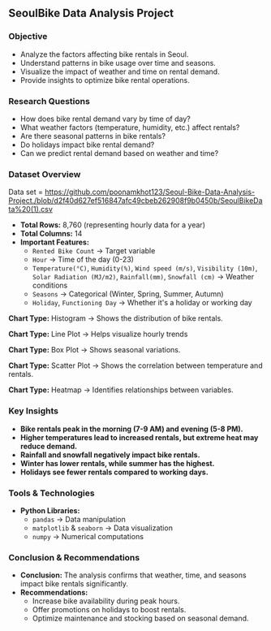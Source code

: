## **SeoulBike Data Analysis Project**  

### Objective
- Analyze the factors affecting bike rentals in Seoul.
- Understand patterns in bike usage over time and seasons.
- Visualize the impact of weather and time on rental demand.
- Provide insights to optimize bike rental operations.

###  Research Questions
- How does bike rental demand vary by time of day?
- What weather factors (temperature, humidity, etc.) affect rentals?
- Are there seasonal patterns in bike rentals?
- Do holidays impact bike rental demand?
- Can we predict rental demand based on weather and time?

### Dataset Overview
Data set = https://github.com/poonamkhot123/Seoul-Bike-Data-Analysis-Project./blob/d2f40d627ef516847afc49cbeb262908f9b0450b/SeoulBikeData%20(1).csv
- **Total Rows:** 8,760 (representing hourly data for a year)
- **Total Columns:** 14  
- **Important Features:**
  - `Rented Bike Count` → Target variable
  - `Hour` → Time of the day (0-23)
  - `Temperature(°C)`, `Humidity(%)`, `Wind speed (m/s)`, `Visibility (10m)`, `Solar Radiation (MJ/m2)`, `Rainfall(mm)`, `Snowfall (cm)` → Weather conditions
  - `Seasons` → Categorical (Winter, Spring, Summer, Autumn)
  - `Holiday`, `Functioning Day` → Whether it's a holiday or working day


 **Chart Type:** Histogram → Shows the distribution of bike rentals.
 
 **Chart Type:** Line Plot → Helps visualize hourly trends
 
 **Chart Type:** Box Plot → Shows seasonal variations.
 
 **Chart Type:** Scatter Plot → Shows the correlation between temperature and rentals.
 
 **Chart Type:** Heatmap → Identifies relationships between variables.

### Key Insights
- **Bike rentals peak in the morning (7-9 AM) and evening (5-8 PM).**
- **Higher temperatures lead to increased rentals, but extreme heat may reduce demand.**
- **Rainfall and snowfall negatively impact bike rentals.**
- **Winter has lower rentals, while summer has the highest.**
- **Holidays see fewer rentals compared to working days.**

### Tools & Technologies
- **Python Libraries:**
  - `pandas` → Data manipulation
  - `matplotlib` & `seaborn` → Data visualization
  - `numpy` → Numerical computations


### Conclusion & Recommendations
- **Conclusion:** 
  The analysis confirms that weather, time, and seasons impact bike rentals significantly.  
- **Recommendations:**
  - Increase bike availability during peak hours.
  - Offer promotions on holidays to boost rentals.
  - Optimize maintenance and stocking based on seasonal demand.

